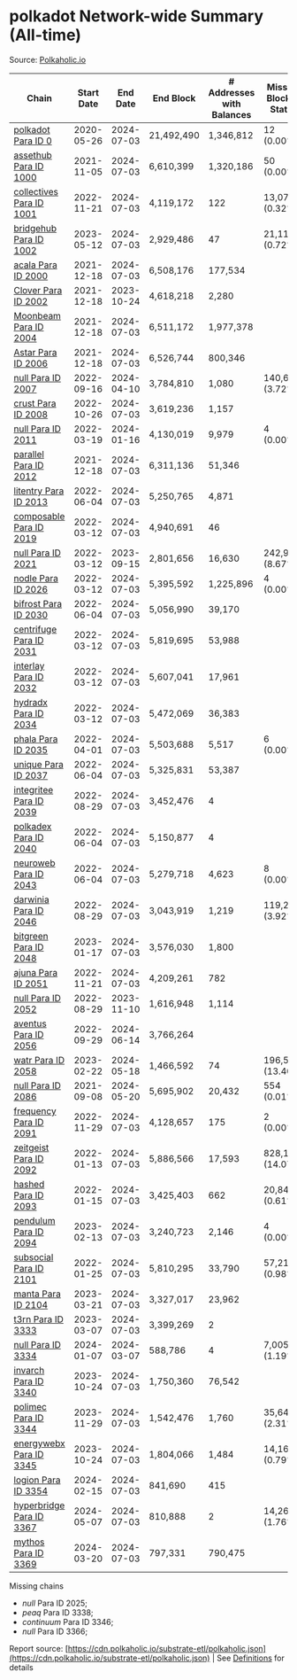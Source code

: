 # polkadot Network-wide Summary (All-time)

Source: [Polkaholic.io](https://polkaholic.io)


| Chain            | Start Date | End Date | End Block | # Addresses with Balances | Missing Blocks / Status |
| ---------------- | ---------- | ---------| --------- | ------------------------- | ----------------------- |
| [polkadot Para ID 0](/polkadot/0-polkadot) | 2020-05-26 | 2024-07-03 | 21,492,490 |  1,346,812 | 12 (0.00%)  |
| [assethub Para ID 1000](/polkadot/1000-assethub) | 2021-11-05 | 2024-07-03 | 6,610,399 |  1,320,186 | 50 (0.00%)  |
| [collectives Para ID 1001](/polkadot/1001-collectives) | 2022-11-21 | 2024-07-03 | 4,119,172 |  122 | 13,077 (0.32%)  |
| [bridgehub Para ID 1002](/polkadot/1002-bridgehub) | 2023-05-12 | 2024-07-03 | 2,929,486 |  47 | 21,115 (0.72%)  |
| [acala Para ID 2000](/polkadot/2000-acala) | 2021-12-18 | 2024-07-03 | 6,508,176 |  177,534 |    |
| [Clover Para ID 2002](/polkadot/2002-clover) | 2021-12-18 | 2023-10-24 | 4,618,218 |  2,280 |    |
| [Moonbeam Para ID 2004](/polkadot/2004-moonbeam) | 2021-12-18 | 2024-07-03 | 6,511,172 |  1,977,378 |    |
| [Astar Para ID 2006](/polkadot/2006-astar) | 2021-12-18 | 2024-07-03 | 6,526,744 |  800,346 |    |
| [null Para ID 2007](/polkadot/2007-kapex) | 2022-09-16 | 2024-04-10 | 3,784,810 |  1,080 | 140,668 (3.72%)  |
| [crust Para ID 2008](/polkadot/2008-crust) | 2022-10-26 | 2024-07-03 | 3,619,236 |  1,157 |    |
| [null Para ID 2011](/polkadot/2011-equilibrium) | 2022-03-19 | 2024-01-16 | 4,130,019 |  9,979 | 4 (0.00%)  |
| [parallel Para ID 2012](/polkadot/2012-parallel) | 2021-12-18 | 2024-07-03 | 6,311,136 |  51,346 |    |
| [litentry Para ID 2013](/polkadot/2013-litentry) | 2022-06-04 | 2024-07-03 | 5,250,765 |  4,871 |    |
| [composable Para ID 2019](/polkadot/2019-composable) | 2022-03-12 | 2024-07-03 | 4,940,691 |  46 |    |
| [null Para ID 2021](/polkadot/2021-efinity) | 2022-03-12 | 2023-09-15 | 2,801,656 |  16,630 | 242,949 (8.67%)  |
| [nodle Para ID 2026](/polkadot/2026-nodle) | 2022-03-12 | 2024-07-03 | 5,395,592 |  1,225,896 | 4 (0.00%)  |
| [bifrost Para ID 2030](/polkadot/2030-bifrost) | 2022-06-04 | 2024-07-03 | 5,056,990 |  39,170 |    |
| [centrifuge Para ID 2031](/polkadot/2031-centrifuge) | 2022-03-12 | 2024-07-03 | 5,819,695 |  53,988 |    |
| [interlay Para ID 2032](/polkadot/2032-interlay) | 2022-03-12 | 2024-07-03 | 5,607,041 |  17,961 |    |
| [hydradx Para ID 2034](/polkadot/2034-hydradx) | 2022-03-12 | 2024-07-03 | 5,472,069 |  36,383 |    |
| [phala Para ID 2035](/polkadot/2035-phala) | 2022-04-01 | 2024-07-03 | 5,503,688 |  5,517 | 6 (0.00%)  |
| [unique Para ID 2037](/polkadot/2037-unique) | 2022-06-04 | 2024-07-03 | 5,325,831 |  53,387 |    |
| [integritee Para ID 2039](/polkadot/2039-integritee) | 2022-08-29 | 2024-07-03 | 3,452,476 |  4 |    |
| [polkadex Para ID 2040](/polkadot/2040-polkadex) | 2022-06-04 | 2024-07-03 | 5,150,877 |  4 |    |
| [neuroweb Para ID 2043](/polkadot/2043-neuroweb) | 2022-06-04 | 2024-07-03 | 5,279,718 |  4,623 | 8 (0.00%)  |
| [darwinia Para ID 2046](/polkadot/2046-darwinia) | 2022-08-29 | 2024-07-03 | 3,043,919 |  1,219 | 119,220 (3.92%)  |
| [bitgreen Para ID 2048](/polkadot/2048-bitgreen) | 2023-01-17 | 2024-07-03 | 3,576,030 |  1,800 |    |
| [ajuna Para ID 2051](/polkadot/2051-ajuna) | 2022-11-21 | 2024-07-03 | 4,209,261 |  782 |    |
| [null Para ID 2052](/polkadot/2052-polkadot-parathread-2052) | 2022-08-29 | 2023-11-10 | 1,616,948 |  1,114 |    |
| [aventus Para ID 2056](/polkadot/2056-aventus) | 2022-09-29 | 2024-06-14 | 3,766,264 |   |    |
| [watr Para ID 2058](/polkadot/2058-watr) | 2023-02-22 | 2024-05-18 | 1,466,592 |  74 | 196,567 (13.40%)  |
| [null Para ID 2086](/polkadot/2086-kilt) | 2021-09-08 | 2024-05-20 | 5,695,902 |  20,432 | 554 (0.01%)  |
| [frequency Para ID 2091](/polkadot/2091-frequency) | 2022-11-29 | 2024-07-03 | 4,128,657 |  175 | 2 (0.00%)  |
| [zeitgeist Para ID 2092](/polkadot/2092-zeitgeist) | 2022-01-13 | 2024-07-03 | 5,886,566 |  17,593 | 828,192 (14.07%)  |
| [hashed Para ID 2093](/polkadot/2093-hashed) | 2022-01-15 | 2024-07-03 | 3,425,403 |  662 | 20,847 (0.61%)  |
| [pendulum Para ID 2094](/polkadot/2094-pendulum) | 2023-02-13 | 2024-07-03 | 3,240,723 |  2,146 | 4 (0.00%)  |
| [subsocial Para ID 2101](/polkadot/2101-subsocial) | 2022-01-25 | 2024-07-03 | 5,810,295 |  33,790 | 57,214 (0.98%)  |
| [manta Para ID 2104](/polkadot/2104-manta) | 2023-03-21 | 2024-07-03 | 3,327,017 |  23,962 |    |
| [t3rn Para ID 3333](/polkadot/3333-t3rn) | 2023-03-07 | 2024-07-03 | 3,399,269 |  2 |    |
| [null Para ID 3334](/polkadot/3334-polkadot-parathread-3334) | 2024-01-07 | 2024-03-07 | 588,786 |  4 | 7,005 (1.19%)  |
| [invarch Para ID 3340](/polkadot/3340-invarch) | 2023-10-24 | 2024-07-03 | 1,750,360 |  76,542 |    |
| [polimec Para ID 3344](/polkadot/3344-polimec) | 2023-11-29 | 2024-07-03 | 1,542,476 |  1,760 | 35,644 (2.31%)  |
| [energywebx Para ID 3345](/polkadot/3345-energywebx) | 2023-10-24 | 2024-07-03 | 1,804,066 |  1,484 | 14,163 (0.79%)  |
| [logion Para ID 3354](/polkadot/3354-logion) | 2024-02-15 | 2024-07-03 | 841,690 |  415 |    |
| [hyperbridge Para ID 3367](/polkadot/3367-hyperbridge) | 2024-05-07 | 2024-07-03 | 810,888 |  2 | 14,262 (1.76%)  |
| [mythos Para ID 3369](/polkadot/3369-mythos) | 2024-03-20 | 2024-07-03 | 797,331 |  790,475 |    |

Missing chains


* *null* Para ID 2025; 
* *peaq* Para ID 3338; 
* *continuum* Para ID 3346; 
* *null* Para ID 3366; 

Report source: [https://cdn.polkaholic.io/substrate-etl/polkaholic.json](https://cdn.polkaholic.io/substrate-etl/polkaholic.json) | See [Definitions](/DEFINITIONS.md) for details
